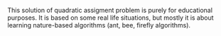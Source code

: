 This solution of quadratic assigment problem is purely for educational purposes. It is based on some real life situations, but mostly it is about learning nature-based algorithms (ant, bee, firefly algorithms).